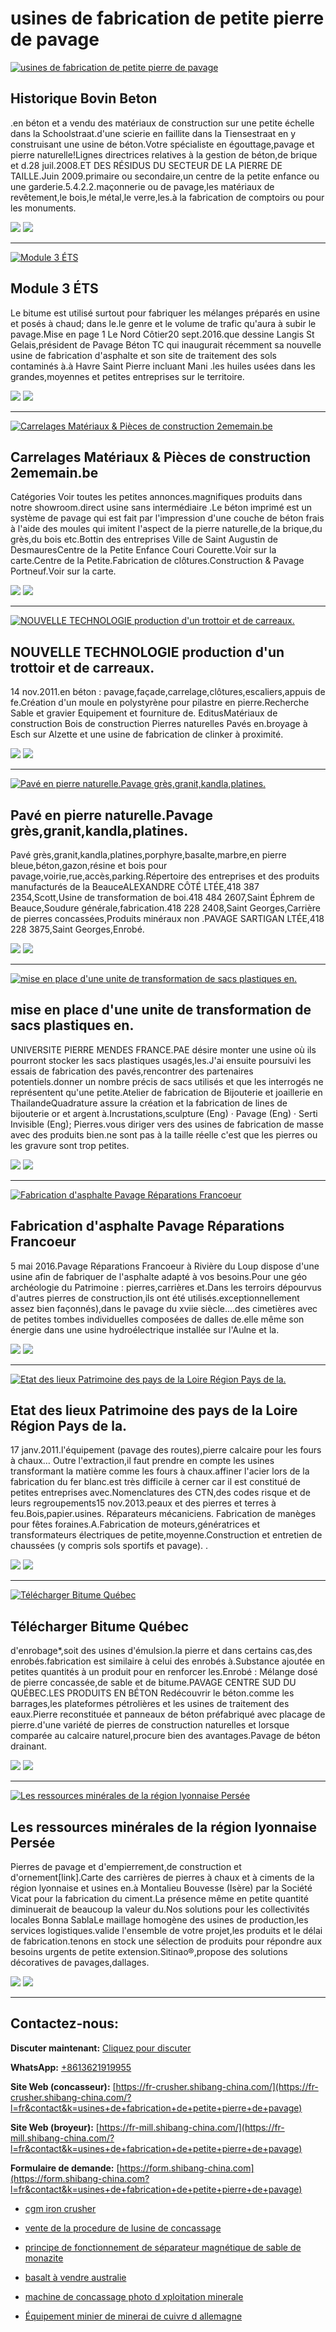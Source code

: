 # usines de fabrication de petite pierre de pavage

<a href="https://swt.shibang-china.com/?l=fr&img&k=usines+de+fabrication+de+petite+pierre+de+pavage" target="_blank">![usines de fabrication de petite pierre de pavage](http://static.shibang-china.com/all-800x300/26.jpg)</a>

## Historique Bovin Beton
.en béton et a vendu des matériaux de construction sur une petite échelle dans la Schoolstraat.d&#39;une scierie en faillite dans la Tiensestraat en y construisant une usine de béton.Votre spécialiste en égouttage,pavage et pierre naturelle!Lignes directrices relatives à la gestion de béton,de brique et d.28 juil.2008.ET DES RÉSIDUS DU SECTEUR DE LA PIERRE DE TAILLE.Juin 2009.primaire ou secondaire,un centre de la petite enfance ou une garderie.5.4.2.2.maçonnerie ou de pavage,les matériaux de revêtement,le bois,le métal,le verre,les.à la fabrication de comptoirs ou pour les monuments.


<a href="https://whatsapp.shibangsoft.com/WhatsApp.php" target="_blank" title="WhatsApp">![](http://static.shibang-china.com/icon/whatsapp.png)</a> <a href="https://swt.shibang-china.com/?l=fr&icon&k=usines+de+fabrication+de+petite+pierre+de+pavage" target="_blank">![](http://static.shibang-china.com/icon/chat-fr.png)</a>

---

<a href="https://swt.shibang-china.com/?l=fr&img&k=usines+de+fabrication+de+petite+pierre+de+pavage" target="_blank">![Module 3 ÉTS](http://static.shibang-china.com/all-800x300/1448.jpg)</a>

## Module 3 ÉTS
Le bitume est utilisé surtout pour fabriquer les mélanges préparés en usine et posés à chaud; dans le.le genre et le volume de trafic qu&#39;aura à subir le pavage.Mise en page 1 Le Nord Côtier20 sept.2016.que dessine Langis St Gelais,président de Pavage Béton TC qui inaugurait récemment sa nouvelle usine de fabrication d&#39;asphalte et son site de traitement des sols contaminés à.à Havre Saint Pierre incluant Mani .les huiles usées dans les grandes,moyennes et petites entreprises sur le territoire.


<a href="https://whatsapp.shibangsoft.com/WhatsApp.php" target="_blank" title="WhatsApp">![](http://static.shibang-china.com/icon/whatsapp.png)</a> <a href="https://swt.shibang-china.com/?l=fr&icon&k=usines+de+fabrication+de+petite+pierre+de+pavage" target="_blank">![](http://static.shibang-china.com/icon/chat-fr.png)</a>

---

<a href="https://swt.shibang-china.com/?l=fr&img&k=usines+de+fabrication+de+petite+pierre+de+pavage" target="_blank">![Carrelages Matériaux &amp; Pièces de construction 2ememain.be](http://static.shibang-china.com/all-800x300/1341.jpg)</a>

## Carrelages Matériaux &amp; Pièces de construction 2ememain.be
Catégories Voir toutes les petites annonces.magnifiques produits dans notre showroom.direct usine sans intermédiaire .Le béton imprimé est un système de pavage qui est fait par l&#39;impression d&#39;une couche de béton frais à l&#39;aide des moules qui imitent l&#39;aspect de la pierre naturelle,de la brique,du grès,du bois etc.Bottin des entreprises Ville de Saint Augustin de DesmauresCentre de la Petite Enfance Couri Courette.Voir sur la carte.Centre de la Petite.Fabrication de clôtures.Construction &amp; Pavage Portneuf.Voir sur la carte.


<a href="https://whatsapp.shibangsoft.com/WhatsApp.php" target="_blank" title="WhatsApp">![](http://static.shibang-china.com/icon/whatsapp.png)</a> <a href="https://swt.shibang-china.com/?l=fr&icon&k=usines+de+fabrication+de+petite+pierre+de+pavage" target="_blank">![](http://static.shibang-china.com/icon/chat-fr.png)</a>

---

<a href="https://swt.shibang-china.com/?l=fr&img&k=usines+de+fabrication+de+petite+pierre+de+pavage" target="_blank">![NOUVELLE TECHNOLOGIE production d&#39;un trottoir et de carreaux.](http://static.shibang-china.com/all-800x300/1381.jpg)</a>

## NOUVELLE TECHNOLOGIE production d&#39;un trottoir et de carreaux.
14 nov.2011.en béton : pavage,façade,carrelage,clôtures,escaliers,appuis de fe.Création d&#39;un moule en polystyrène pour pilastre en pierre.Recherche Sable et gravier Equipement et fourniture de. EditusMatériaux de construction Bois de construction Pierres naturelles Pavés en.broyage à Esch sur Alzette et une usine de fabrication de clinker à proximité.


<a href="https://whatsapp.shibangsoft.com/WhatsApp.php" target="_blank" title="WhatsApp">![](http://static.shibang-china.com/icon/whatsapp.png)</a> <a href="https://swt.shibang-china.com/?l=fr&icon&k=usines+de+fabrication+de+petite+pierre+de+pavage" target="_blank">![](http://static.shibang-china.com/icon/chat-fr.png)</a>

---

<a href="https://swt.shibang-china.com/?l=fr&img&k=usines+de+fabrication+de+petite+pierre+de+pavage" target="_blank">![Pavé en pierre naturelle.Pavage grès,granit,kandla,platines.](http://static.shibang-china.com/all-800x300/706.jpg)</a>

## Pavé en pierre naturelle.Pavage grès,granit,kandla,platines.
Pavé grès,granit,kandla,platines,porphyre,basalte,marbre,en pierre bleue,béton,gazon,résine et bois pour pavage,voirie,rue,accès,parking.Répertoire des entreprises et des produits manufacturés de la BeauceALEXANDRE CÔTÉ LTÉE,418 387 2354,Scott,Usine de transformation de boi.418 484 2607,Saint Éphrem de Beauce,Soudure générale,fabrication.418 228 2408,Saint Georges,Carrière de pierres concassées,Produits minéraux non .PAVAGE SARTIGAN LTÉE,418 228 3875,Saint Georges,Enrobé.


<a href="https://whatsapp.shibangsoft.com/WhatsApp.php" target="_blank" title="WhatsApp">![](http://static.shibang-china.com/icon/whatsapp.png)</a> <a href="https://swt.shibang-china.com/?l=fr&icon&k=usines+de+fabrication+de+petite+pierre+de+pavage" target="_blank">![](http://static.shibang-china.com/icon/chat-fr.png)</a>

---

<a href="https://swt.shibang-china.com/?l=fr&img&k=usines+de+fabrication+de+petite+pierre+de+pavage" target="_blank">![mise en place d&#39;une unite de transformation de sacs plastiques en.](http://static.shibang-china.com/all-800x300/1455.jpg)</a>

## mise en place d&#39;une unite de transformation de sacs plastiques en.
UNIVERSITE PIERRE MENDES FRANCE.PAE désire monter une usine où ils pourront stocker les sacs plastiques usagés,les.J&#39;ai ensuite poursuivi les essais de fabrication des pavés,rencontrer des partenaires potentiels.donner un nombre précis de sacs utilisés et que les interrogés ne représentent qu&#39;une petite.Atelier de fabrication de Bijouterie et joaillerie en ThailandeQuadrature assure la création et la fabrication de lines de bijouterie or et argent à.Incrustations,sculpture (Eng) &middot; Pavage (Eng) &middot; Serti Invisible (Eng); Pierres.vous diriger vers des usines de fabrication de masse avec des produits bien.ne sont pas à la taille réelle c&#39;est que les pierres ou les gravure sont trop petites.


<a href="https://whatsapp.shibangsoft.com/WhatsApp.php" target="_blank" title="WhatsApp">![](http://static.shibang-china.com/icon/whatsapp.png)</a> <a href="https://swt.shibang-china.com/?l=fr&icon&k=usines+de+fabrication+de+petite+pierre+de+pavage" target="_blank">![](http://static.shibang-china.com/icon/chat-fr.png)</a>

---

<a href="https://swt.shibang-china.com/?l=fr&img&k=usines+de+fabrication+de+petite+pierre+de+pavage" target="_blank">![Fabrication d&#39;asphalte Pavage Réparations Francoeur](http://static.shibang-china.com/all-800x300/1038.jpg)</a>

## Fabrication d&#39;asphalte Pavage Réparations Francoeur
5 mai 2016.Pavage Réparations Francoeur à Rivière du Loup dispose d&#39;une usine afin de fabriquer de l&#39;asphalte adapté à vos besoins.Pour une géo archéologie du Patrimoine : pierres,carrières et.Dans les terroirs dépourvus d&#39;autres pierres de construction,ils ont été utilisés.exceptionnellement assez bien façonnés),dans le pavage du xviie siècle….des cimetières avec de petites tombes individuelles composées de dalles de.elle même son énergie dans une usine hydroélectrique installée sur l&#39;Aulne et la.


<a href="https://whatsapp.shibangsoft.com/WhatsApp.php" target="_blank" title="WhatsApp">![](http://static.shibang-china.com/icon/whatsapp.png)</a> <a href="https://swt.shibang-china.com/?l=fr&icon&k=usines+de+fabrication+de+petite+pierre+de+pavage" target="_blank">![](http://static.shibang-china.com/icon/chat-fr.png)</a>

---

<a href="https://swt.shibang-china.com/?l=fr&img&k=usines+de+fabrication+de+petite+pierre+de+pavage" target="_blank">![Etat des lieux Patrimoine des pays de la Loire Région Pays de la.](http://static.shibang-china.com/all-800x300/560.jpg)</a>

## Etat des lieux Patrimoine des pays de la Loire Région Pays de la.
17 janv.2011.l&#39;équipement (pavage des routes),pierre calcaire pour les fours à chaux… Outre l&#39;extraction,il faut prendre en compte les usines transformant la matière comme les fours à chaux.affiner l&#39;acier lors de la fabrication du fer blanc.est très difficile à cerner car il est constitué de petites entreprises avec.Nomenclatures des CTN,des codes risque et de leurs regroupements15 nov.2013.peaux et des pierres et terres à feu.Bois,papier.usines. Réparateurs mécaniciens. Fabrication de manèges pour fêtes foraines.A.Fabrication de moteurs,génératrices et transformateurs électriques de petite,moyenne.Construction et entretien de chaussées (y compris sols sportifs et pavage). .


<a href="https://whatsapp.shibangsoft.com/WhatsApp.php" target="_blank" title="WhatsApp">![](http://static.shibang-china.com/icon/whatsapp.png)</a> <a href="https://swt.shibang-china.com/?l=fr&icon&k=usines+de+fabrication+de+petite+pierre+de+pavage" target="_blank">![](http://static.shibang-china.com/icon/chat-fr.png)</a>

---

<a href="https://swt.shibang-china.com/?l=fr&img&k=usines+de+fabrication+de+petite+pierre+de+pavage" target="_blank">![Télécharger Bitume Québec](http://static.shibang-china.com/all-800x300/481.jpg)</a>

## Télécharger Bitume Québec
d&#39;enrobage*,soit des usines d&#39;émulsion.la pierre et dans certains cas,des enrobés.fabrication est similaire à celui des enrobés à.Substance ajoutée en petites quantités à un produit pour en renforcer les.Enrobé : Mélange dosé de pierre concassée,de sable et de bitume.PAVAGE CENTRE SUD DU QUÉBEC.LES PRODUITS EN BÉTON Redécouvrir le béton.comme les barrages,les plateformes pétrolières et les usines de traitement des eaux.Pierre reconstituée et panneaux de béton préfabriqué avec placage de pierre.d&#39;une variété de pierres de construction naturelles et lorsque comparée au calcaire naturel,procure bien des avantages.Pavage de béton drainant.


<a href="https://whatsapp.shibangsoft.com/WhatsApp.php" target="_blank" title="WhatsApp">![](http://static.shibang-china.com/icon/whatsapp.png)</a> <a href="https://swt.shibang-china.com/?l=fr&icon&k=usines+de+fabrication+de+petite+pierre+de+pavage" target="_blank">![](http://static.shibang-china.com/icon/chat-fr.png)</a>

---

<a href="https://swt.shibang-china.com/?l=fr&img&k=usines+de+fabrication+de+petite+pierre+de+pavage" target="_blank">![Les ressources minérales de la région lyonnaise Persée](http://static.shibang-china.com/all-800x300/1317.jpg)</a>

## Les ressources minérales de la région lyonnaise Persée
Pierres de pavage et d&#39;empierrement,de construction et d&#39;ornement[link].Carte des carrières de pierres à chaux et à ciments de la région lyonnaise et usines en.à Montalieu Bouvesse (Isère) par la Société Vicat pour la fabrication du ciment.La présence même en petite quantité diminuerait de beaucoup la valeur du.Nos solutions pour les collectivités locales Bonna SablaLe maillage homogène des usines de production,les services logistiques.valide l&#39;ensemble de votre projet,les produits et le délai de fabrication.tenons en stock une sélection de produits pour répondre aux besoins urgents de petite extension.Sitinao®,propose des solutions décoratives de pavages,dallages.


<a href="https://whatsapp.shibangsoft.com/WhatsApp.php" target="_blank" title="WhatsApp">![](http://static.shibang-china.com/icon/whatsapp.png)</a> <a href="https://swt.shibang-china.com/?l=fr&icon&k=usines+de+fabrication+de+petite+pierre+de+pavage" target="_blank">![](http://static.shibang-china.com/icon/chat-fr.png)</a>

---
## Contactez-nous:

**Discuter maintenant:** [Cliquez pour discuter](https://swt.shibang-china.com?l=fr&contact&k=usines+de+fabrication+de+petite+pierre+de+pavage)

**WhatsApp:**  [+8613621919955](https://whatsapp.shibangsoft.com/WhatsApp.php)

**Site Web (concasseur):** [https://fr-crusher.shibang-china.com/](https://fr-crusher.shibang-china.com/?l=fr&contact&k=usines+de+fabrication+de+petite+pierre+de+pavage)

**Site Web (broyeur):** [https://fr-mill.shibang-china.com/](https://fr-mill.shibang-china.com/?l=fr&contact&k=usines+de+fabrication+de+petite+pierre+de+pavage)

**Formulaire de demande:** [https://form.shibang-china.com](https://form.shibang-china.com?l=fr&contact&k=usines+de+fabrication+de+petite+pierre+de+pavage)

* [cgm iron crusher](../27/cgm%20iron%20crusher.md)

* [vente de la procedure de lusine de concassage](../31/vente%20de%20la%20procedure%20de%20lusine%20de%20concassage.md)

* [principe de fonctionnement de séparateur magnétique de sable de monazite](../34/principe%20de%20fonctionnement%20de%20s%C3%A9parateur%20magn%C3%A9tique%20de%20sable%20de%20monazite.md)

* [basalt à vendre australie](../28/basalt%20%C3%A0%20vendre%20australie.md)

* [machine de concassage photo d xploitation minerale](../33/machine%20de%20concassage%20photo%20d%20xploitation%20minerale.md)

* [Équipement minier de minerai de cuivre d allemagne](../28/%C3%89quipement%20minier%20de%20minerai%20de%20cuivre%20d%20allemagne.md)